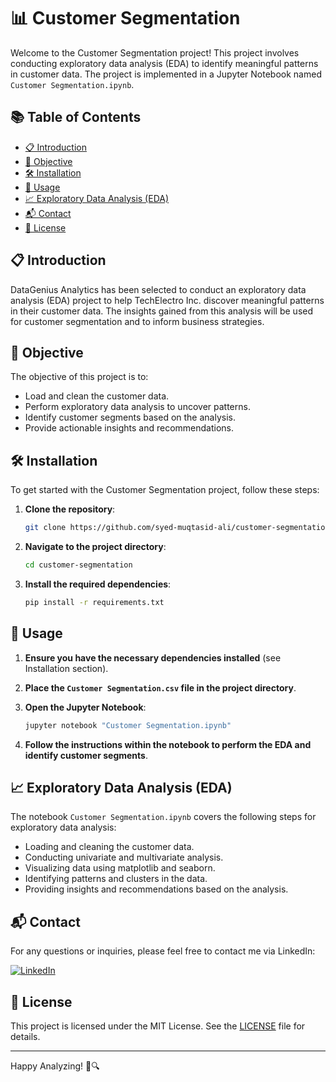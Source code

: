 # 📊 Customer Segmentation

Welcome to the Customer Segmentation project! This project involves conducting exploratory data analysis (EDA) to identify meaningful patterns in customer data. The project is implemented in a Jupyter Notebook named `Customer Segmentation.ipynb`.

## 📚 Table of Contents
- [📋 Introduction](#introduction)
- [🎯 Objective](#objective)
- [🛠️ Installation](#installation)
- [🚀 Usage](#usage)
- [📈 Exploratory Data Analysis (EDA)](#exploratory-data-analysis-eda)
- [📬 Contact](#contact)
- [📜 License](#license)

## 📋 Introduction
DataGenius Analytics has been selected to conduct an exploratory data analysis (EDA) project to help TechElectro Inc. discover meaningful patterns in their customer data. The insights gained from this analysis will be used for customer segmentation and to inform business strategies.

## 🎯 Objective
The objective of this project is to:
- Load and clean the customer data.
- Perform exploratory data analysis to uncover patterns.
- Identify customer segments based on the analysis.
- Provide actionable insights and recommendations.

## 🛠️ Installation
To get started with the Customer Segmentation project, follow these steps:

1. **Clone the repository**:
    ```sh
    git clone https://github.com/syed-muqtasid-ali/customer-segmentation.git
    ```

2. **Navigate to the project directory**:
    ```sh
    cd customer-segmentation
    ```

3. **Install the required dependencies**:
    ```sh
    pip install -r requirements.txt
    ```

## 🚀 Usage

1. **Ensure you have the necessary dependencies installed** (see Installation section).

2. **Place the `Customer Segmentation.csv` file in the project directory**.

3. **Open the Jupyter Notebook**:
    ```sh
    jupyter notebook "Customer Segmentation.ipynb"
    ```

4. **Follow the instructions within the notebook to perform the EDA and identify customer segments**.

## 📈 Exploratory Data Analysis (EDA)
The notebook `Customer Segmentation.ipynb` covers the following steps for exploratory data analysis:
- Loading and cleaning the customer data.
- Conducting univariate and multivariate analysis.
- Visualizing data using matplotlib and seaborn.
- Identifying patterns and clusters in the data.
- Providing insights and recommendations based on the analysis.

## 📬 Contact
For any questions or inquiries, please feel free to contact me via LinkedIn:

[![LinkedIn](https://img.shields.io/badge/LinkedIn-0077B5?style=flat-square&logo=linkedin&logoColor=white)](https://www.linkedin.com/in/syed-muqtasid-ali-91a0a623a/)

## 📜 License
This project is licensed under the MIT License. See the [LICENSE](LICENSE) file for details.

---

Happy Analyzing! 🎉🔍

